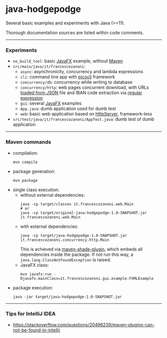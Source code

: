 # java-hodgepodge

Several basic examples and experiments with Java (>=11).

Thorough documentation sources are listed within code comments.

---

### Experiments

* `no_build_tool`: basic [JavaFX](https://openjfx.io) example, without [Maven](https://maven.apache.org)
* `src/main/java/it/francescozanoni`:
  * `async`: asynchronicity, concurrency and lambda expressions
  * `cli`: command line app with [picocli](https://picocli.info) framework
  * `concurrency/db`: concurrency while writing to database
  * `concurrency/http`: web pages concurrent download, with URLs [loaded from JSON](https://howtodoinjava.com/java/library/json-simple-read-write-json-examples) file and IBAN code extraction via [regular expression](https://www.vogella.com/tutorials/JavaRegularExpressions/article.html)
  * `gui`: several [JavaFX](https://openjfx.io) examples
  * `App.java`: dumb application used for dumb test
  * `web`: basic web application based on [HttpServer](https://docs.oracle.com/javase/8/docs/jre/api/net/httpserver/spec/com/sun/net/httpserver/HttpServer.html), framework-less
* `src/test/java/it/francescozanoni/AppTest.java`: dumb test of dumb application

---

### Maven commands

* compilation:
    ```
    mvn compile
    ```
* package generation:
    ```
    mvn package
    ```
* single class execution:
  * without external dependencies:
    ```
    java -cp target/classes it.francescozanoni.web.Main
    # or
    java -cp target/original-java-hodgepodge-1.0-SNAPSHOT.jar it.francescozanoni.web.Main
    ```
  * with external dependencies:
    ```
    java -cp target/java-hodgepodge-1.0-SNAPSHOT.jar it.francescozanoni.concurrency.http.Main
    ```
    This is achieved via [maven-shade-plugin](https://maven.apache.org/plugins/maven-shade-plugin), which embeds all dependencies inside the package.
    If not run this way, a `java.lang.ClassNotFoundException` is raised.
  * JavaFX class:
    ```
    mvn javafx:run -Djavafx.mainClass=it.francescozanoni.gui.example.FXMLExample
    ```
* package execution:
    ```
    java -jar target/java-hodgepodge-1.0-SNAPSHOT.jar
    ```

---

### Tips for IntelliJ IDEA

* https://stackoverflow.com/questions/20496239/maven-plugins-can-not-be-found-in-intellij
